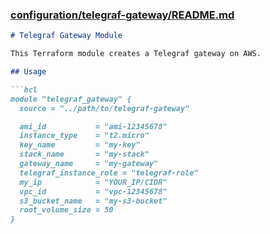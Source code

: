 ### [configuration/telegraf-gateway/README.md](configuration/telegraf-gateway/README.md)
```md
# Telegraf Gateway Module

This Terraform module creates a Telegraf gateway on AWS.

## Usage

```hcl
module "telegraf_gateway" {
  source = "../path/to/telegraf-gateway"

  ami_id           = "ami-12345678"
  instance_type    = "t2.micro"
  key_name         = "my-key"
  stack_name       = "my-stack"
  gateway_name     = "my-gateway"
  telegraf_instance_role = "telegraf-role"
  my_ip            = "YOUR_IP/CIDR"
  vpc_id           = "vpc-12345678"
  s3_bucket_name   = "my-s3-bucket"
  root_volume_size = 50
}
```
```